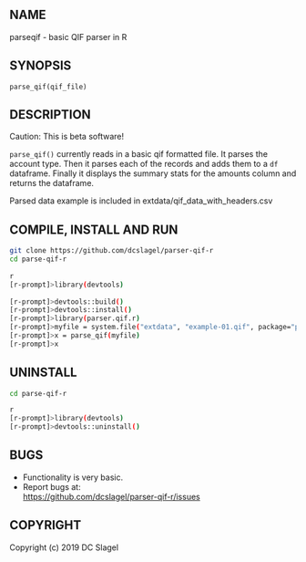 
NAME
----
parseqif - basic QIF parser in R

SYNOPSIS
--------

`parse_qif(qif_file)`

DESCRIPTION
-----------
Caution: This is beta software!

`parse_qif()` currently reads in a basic qif formatted file.  It parses the
account type.  Then it parses each of the records and adds them to a `df`
dataframe.  Finally it displays the summary stats for the amounts column
and returns the dataframe.

Parsed data example is included in extdata/qif_data_with_headers.csv

COMPILE, INSTALL AND RUN
------------------------

```bash
git clone https://github.com/dcslagel/parser-qif-r    
cd parse-qif-r    
    
r    
[r-prompt]>library(devtools)    
    
[r-prompt]>devtools::build()    
[r-prompt]>devtools::install()    
[r-prompt]>library(parser.qif.r)    
[r-prompt]>myfile = system.file("extdata", "example-01.qif", package="parser.qif.r")    
[r-prompt]>x = parse_qif(myfile)    
[r-prompt]>x
```

UNINSTALL
---------

```bash
cd parse-qif-r    

r    
[r-prompt]>library(devtools)    
[r-prompt]>devtools::uninstall()    
```

BUGS
----

- Functionality is very basic.   
- Report bugs at:    
  https://github.com/dcslagel/parser-qif-r/issues


COPYRIGHT
------

Copyright (c) 2019 DC Slagel
